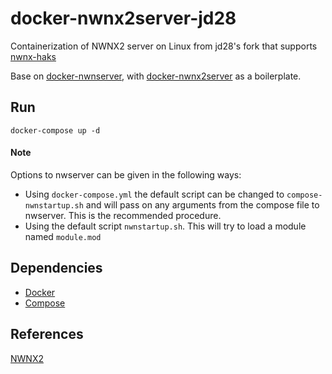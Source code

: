 # docker-nwnx2server-jd28
Containerization of NWNX2 server on Linux from jd28's fork that supports [nwnx-haks](https://github.com/jd28/nwnx-haks)

Base on [docker-nwnserver](https://github.com/jakkn/docker-nwnserver), with [docker-nwnx2server](https://github.com/jakkn/docker-nwnx2server) as a boilerplate.

## Run
```
docker-compose up -d
```

#### Note
Options to nwserver can be given in the following ways:
- Using `docker-compose.yml` the default script can be changed to `compose-nwnstartup.sh` and will pass on any arguments from the compose file to nwserver. This is the recommended procedure.
- Using the default script `nwnstartup.sh`. This will try to load a module named `module.mod`

## Dependencies
- [Docker](https://docs.docker.com/engine/installation/)
- [Compose](https://docs.docker.com/compose/install/)

## References
[NWNX2](https://github.com/nwnx/nwnx2-linux)
